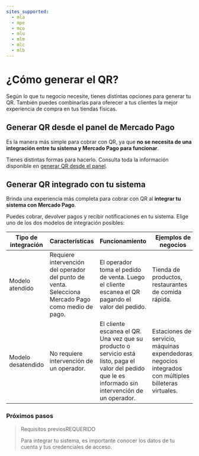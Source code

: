 ```yaml
---
sites_supported:
  - mla
  - mpe
  - mco
  - mlu
  - mlm
  - mlc
  - mlb
---
```


# ¿Cómo generar el QR?

Según lo que tu negocio necesite, tienes distintas opciones para generar tu QR. También puedes combinarlas para oferecer a tus clientes la mejor experiencia de compra en tus tiendas físicas.

## Generar QR desde el panel de Mercado Pago

Es la manera más simple para cobrar con QR, ya que **no se necesita de una integración entre tu sistema y Mercado Pago para funcionar**. 

Tienes distintas formas para hacerlo. Consulta toda la información disponible en [generar QR desde el panel](https://www.mercadopago.com.ar/developers/es/guides/qr-code/general-considerations/integrations-front/).

## Generar QR integrado con tu sistema

Brinda una experiencia más completa para cobrar con QR al **integrar tu sistema con Mercado Pago**.

Puedes cobrar, devolver pagos y recibir notificaciones en tu sistema. Elige uno de los dos modelos de integración posibles:

| Tipo de integración                                                        | Características                                                  | Funcionamiento |   Ejemplos de negocios |
| ------------------------------------------------------------ | ------------------------------------------------------------ | ----------------------- | ------------------------------------------------------------ |
| Modelo atendido | Requiere intervención del operador del punto de venta. Selecciona Mercado Pago como medio de pago. | El operador toma el pedido de venta. Luego el cliente escanea el QR pagando el valor del pedido. | Tienda de productos, restaurantes de comida rápida. |
| Modelo desatendido | No requiere intervención de un operador.  | El cliente escanea el QR. Una vez que su producto o servicio está listo, paga el valor del pedido que le es informado sin intervención de un operador. | Estaciones de servicio, máquinas expendedoras, negocios integrados con múltiples billeteras virtuales. |

### Próximos pasos

<div>
<a href="https://www.mercadopago.com.ar/developers/es/guides/qr-code/general-considerations/pre-requisites/" style="text-decoration:none;color:inherit">
<blockquote class="next-step-card next-step-card-left">
<p class="card-note-title">Requisitos previos<span class="card-status-tag card-status-tag-required">REQUERIDO</span></p>
 <p>Para integrar tu sistema, es importante conocer los datos de tu cuenta y tus credenciales de acceso.</p>
</blockquote>
</a>
</div>
<br/>
<br/>
<br/>
<br/>
<br/>
<br/>
<br/>
